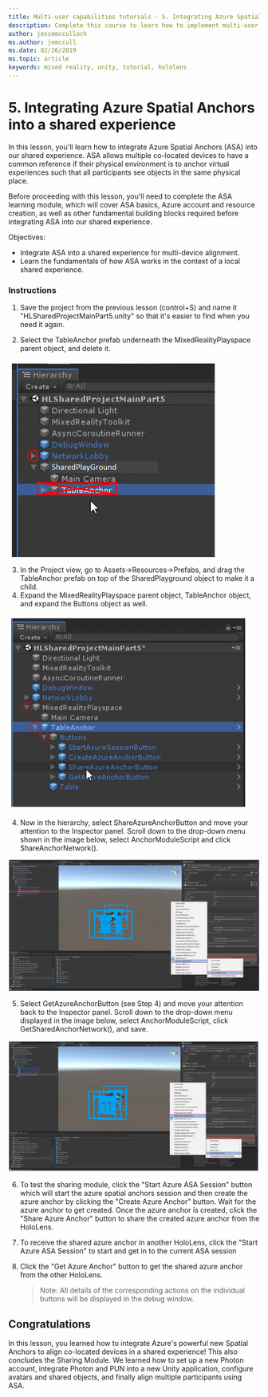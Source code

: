 ```yaml
---
title: Multi-user capabilities tutorials - 5. Integrating Azure Spatial Anchors into a shared experience
description: Complete this course to learn how to implement multi-user shared experiences within a HoloLens 2 application.
author: jessemcculloch
ms.author: jemccull
ms.date: 02/26/2019
ms.topic: article
keywords: mixed reality, unity, tutorial, hololens
---
```


# 5. Integrating Azure Spatial Anchors into a shared experience

In this lesson, you'll learn how to integrate Azure Spatial Anchors (ASA) into our shared experience. ASA allows multiple co-located devices to have a common reference if their physical environment is to anchor virtual experiences such that all participants see objects in the same physical place.

Before proceeding with this lesson, you'll need to complete the ASA learning module, which will cover ASA basics, Azure account and resource creation, as well as other fundamental building blocks required before integrating ASA into our shared experience.

Objectives:

- Integrate ASA into a shared experience for multi-device alignment.
- Learn the fundamentals of how ASA works in the context of a local shared experience.

### Instructions

1. Save the project from the previous lesson (control+S) and name it "HLSharedProjectMainPart5.unity" so that it's easier to find when you need it again.

2. Select the TableAnchor prefab underneath the MixedRealityPlayspace parent object, and delete it.

![Module3Chapter5tep2im](images/module3chapter5step2im.PNG)

3.  In the Project view, go to Assets->Resources->Prefabs, and drag the TableAnchor prefab on top of the SharedPlayground object to make it a child.
4.  Expand the MixedRealityPlayspace parent object, TableAnchor object, and expand the Buttons object as well. 

![Module3hapter5step5im](images/module3chapter5step5im.PNG)

4. Now in the hierarchy, select ShareAzureAnchorButton and move your attention to the Inspector panel. Scroll down to the drop-down menu shown in the image below, select AnchorModuleScript and click ShareAnchorNetwork().

![Module3hapter5step6im](images/module3chapter5step6im.PNG)

5. Select GetAzureAnchorButton (see Step 4) and move your attention back to the Inspector panel. Scroll down to the drop-down menu displayed in the image below, select AnchorModuleScript, click GetSharedAnchorNetwork(), and save.

![Module3hapter5step7im](images/module3chapter5step7im.PNG)

6. To test the sharing module, click the "Start Azure ASA Session" button which will start the azure spatial anchors session and then create the azure anchor by clicking the "Create Azure Anchor" button. Wait for the azure anchor to get created. Once the azure anchor is created, click the "Share Azure Anchor" button to share the created azure anchor from the HoloLens.

7. To receive the shared azure anchor in another HoloLens, click the "Start Azure ASA Session" to start and get in to the current ASA session

8. Click the "Get Azure Anchor" button to get the shared azure anchor from the other HoloLens.

   > Note: All details of the corresponding actions on the individual buttons will be displayed in the debug window.

## Congratulations

In this lesson, you learned how to integrate Azure's powerful new Spatial Anchors to align co-located devices in a shared experience! This also concludes the Sharing Module. We learned how to set up a new Photon account, integrate Photon and PUN into a new Unity application, configure avatars and shared objects, and finally align multiple participants using ASA. 

